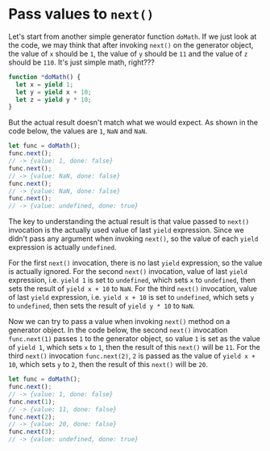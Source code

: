 # Pass values to `next()`

Let's start from another simple generator function `doMath`. If we just look at the code, we may think that after invoking `next()` on the generator object, the value of `x` should be `1`, the value of `y` should be `11` and the value of `z` should be `110`. It's just simple math, right???

```js
function *doMath() {
  let x = yield 1;
  let y = yield x + 10;
  let z = yield y * 10;
}
```

But the actual result doesn't match what we would expect. As shown in the code below, the values are `1`, `NaN` and `NaN`.

```js
let func = doMath();
func.next();
// -> {value: 1, done: false}
func.next();
// -> {value: NaN, done: false}
func.next();
// -> {value: NaN, done: false}
func.next();
// -> {value: undefined, done: true}
```

The key to understanding the actual result is that value passed to `next()` invocation is the actually used value of last `yield` expression. Since we didn't pass any argument when invoking `next()`, so the value of each `yield` expression is actually `undefined`.

For the first `next()` invocation, there is no last `yield` expression, so the value is actually ignored. For the second `next()` invocation, value of last `yield` expression, i.e. `yield 1` is set to `undefined`, which sets `x` to `undefined`, then sets the result of `yield x + 10` to `NaN`. For the third `next()` invocation, value of last `yield` expression, i.e. `yield x + 10` is set to `undefined`, which sets `y` to `undefined`, then sets the result of `yield y * 10` to `NaN`.

Now we can try to pass a value when invoking `next()` method on a generator object. In the code below, the second `next()` invocation `func.next(1)` passes `1` to the generator object, so value `1` is set as the value of `yield 1`, which sets `x` to `1`, then the result of this `next()` will be `11`. For the third `next()` invocation `func.next(2)`, `2` is passed as the value of `yield x + 10`, which sets `y` to `2`, then the result of this `next()` will be `20`.

```js
let func = doMath();
func.next();
// -> {value: 1, done: false}
func.next(1);
// -> {value: 11, done: false}
func.next(2);
// -> {value: 20, done: false}
func.next(3);
// -> {value: undefined, done: true}
```
